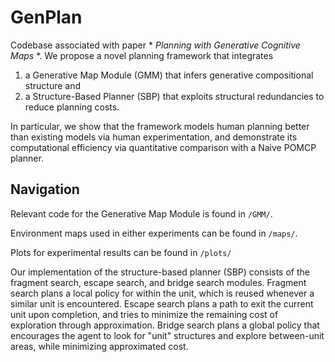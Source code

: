 # GenPlan

Codebase associated with paper * *Planning with Generative Cognitive Maps* *. We propose a novel planning framework that integrates

1. a Generative Map Module (GMM) that infers generative compositional structure and
2. a Structure-Based Planner (SBP) that exploits structural redundancies to reduce planning costs.

In particular, we show that the framework models human planning better than existing models via human experimentation, and demonstrate its computational efficiency via quantitative comparison with a Naive POMCP planner.

## Navigation

Relevant code for the Generative Map Module is found in ```/GMM/```.

Environment maps used in either experiments can be found in ```/maps/```.

Plots for experimental results can be found in ```/plots/```

Our implementation of the structure-based planner (SBP) consists of the fragment search, escape search, and bridge search modules. Fragment search plans a local policy for within the unit, which is reused whenever a similar unit is encountered. Escape search plans a path to exit the current unit upon completion, and tries to minimize the remaining cost of exploration through approximation. Bridge search plans a global policy that encourages the agent to look for "unit" structures and explore between-unit areas, while minimizing approximated cost.
